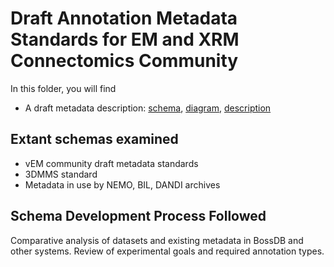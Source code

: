 # Draft Annotation Metadata Standards for EM and XRM Connectomics Community
In this folder, you will find
* A draft metadata description: [schema](annotation-metadata-draft.plantuml), [diagram](annotation-metadata-draft.png), [description](annotation-metadata-draft.md)

## Extant schemas examined
* vEM community draft metadata standards
* 3DMMS standard
* Metadata in use by NEMO, BIL, DANDI archives

## Schema Development Process Followed
Comparative analysis of datasets and existing metadata in BossDB and other systems. Review of experimental goals and required annotation types.







        
